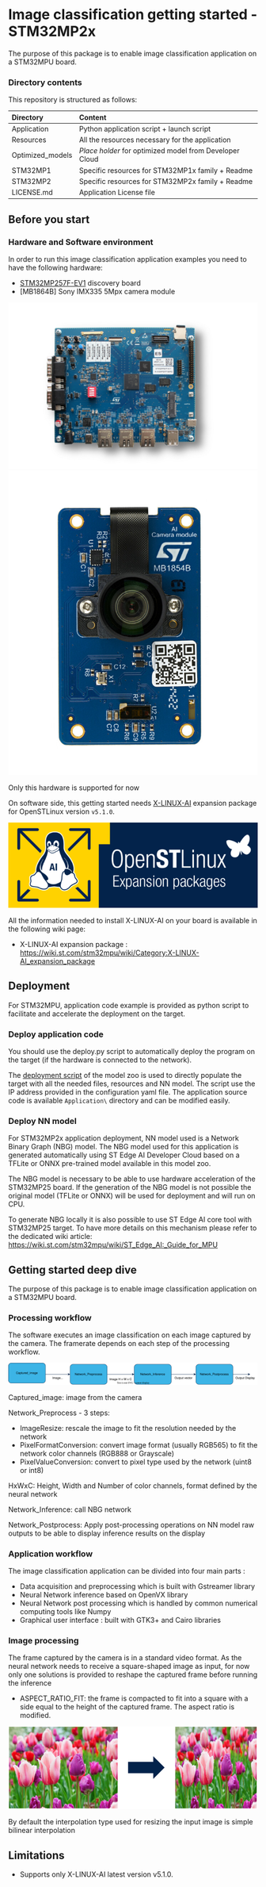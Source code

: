 # __Image classification getting started - STM32MP2x__

The purpose of this package is to enable image classification application on a STM32MPU board.

### __Directory contents__

This repository is structured as follows:

| Directory                                                              | Content                                                   |
|:---------------------------------------------------------------------- |:--------------------------------------------------------- |
| Application                                                            | Python application script + launch script                 |
| Resources                                                              | All the resources necessary for the application           |
| Optimized_models                                                       | *Place holder* for optimized model from Developer Cloud |
| STM32MP1                                                               | Specific resources for STM32MP1x family + Readme |
| STM32MP2                                                               | Specific resources for STM32MP2x family + Readme |
| LICENSE.md                                                             | Application License file                          |

## __Before you start__

### __Hardware and Software environment__

In order to run this image classification application examples you need to have the following hardware:

- [STM32MP257F-EV1](https://www.st.com/en/evaluation-tools/stm32mp257f-ev1) discovery board
- [MB1864B]  Sony IMX335 5Mpx camera module

![STM32MP257F-EV1](../_htmresc/STM32MP257F-EV1.jpg)
![MB1864B](../_htmresc/MB185B-camera-module.jpg)

Only this hardware is supported for now

On software side, this getting started needs [X-LINUX-AI](https://www.st.com/en/embedded-software/x-linux-ai.html) expansion package for OpenSTLinux version `v5.1.0`.

![X-LINUX-AI](../_htmresc/X-LINUX-AI-logo.png)

All the information needed to install X-LINUX-AI on your board is available in the following wiki page:

- X-LINUX-AI expansion package : https://wiki.st.com/stm32mpu/wiki/Category:X-LINUX-AI_expansion_package


## __Deployment__

For STM32MPU, application code example is provided as python script to facilitate and accelerate the deployment on the target.

### __Deploy application code__

You should use the deploy.py script to automatically deploy the program on the target (if the hardware is connected to the network).

The [deployment script](../../../image_classification/deployment/README.md) of the model zoo is used to directly populate the target with all the needed files, resources and NN model. The script use
the IP address provided in the configuration yaml file. The application source code is available `Application\` directory and can be modified easily.

### __Deploy NN model__

For STM32MP2x application deployment, NN model used is a Network Binary Graph (NBG) model. The NBG model used for this application is generated automatically using ST Edge AI Developer Cloud based on a TFLite or ONNX pre-trained model available in this model zoo.

The NBG model is necessary to be able to use hardware acceleration of the  STM32MP25 board. If the generation of the NBG model is not possible the original model (TFLite or ONNX) will be used for deployment and will run on CPU.

To generate NBG locally it is also possible to use ST Edge AI core tool with STM32MP25 target. To have more details on this mechanism please refer to the dedicated wiki article: https://wiki.st.com/stm32mpu/wiki/ST_Edge_AI:_Guide_for_MPU

## __Getting started deep dive__

The purpose of this package is to enable image classification application on a STM32MPU board.

### __Processing workflow__

The software executes an image classification on each image captured by the camera. The framerate depends on each step of the processing workflow.

![processing Workflow schema](../_htmresc/algoProcessing.drawio.svg)

Captured_image: image from the camera

Network_Preprocess - 3 steps:
   -  ImageResize: rescale the image to fit the resolution needed by the network
   -  PixelFormatConversion: convert image format (usually RGB565) to fit the network color channels (RGB888 or Grayscale)
   -  PixelValueConversion: convert to pixel type used by the network (uint8 or int8)

HxWxC: Height, Width and Number of color channels, format defined by the neural network

Network_Inference: call NBG network

Network_Postprocess: Apply post-processing operations on NN model raw outputs to be able to display inference results on the display

### __Application workflow__

The image classification application can be divided into four main parts :

- Data acquisition and preprocessing which is built with Gstreamer library
- Neural Network inference based on OpenVX library
- Neural Network post processing which is handled by common numerical computing tools like Numpy
- Graphical user interface : built with GTK3+ and Cairo libraries

### __Image processing__

The frame captured by the camera is in a standard video format. As the neural network needs to receive a square-shaped image as input, for now only one solutions is provided to reshape the captured frame before running the inference
- ASPECT_RATIO_FIT: the frame is compacted to fit into a square with a side equal to the height of the captured frame. The aspect ratio is modified.

![ASPECT_RATIO_FIT](../_htmresc/ASPECT_RATIO_FIT.png)

By default the interpolation type used for resizing the input image is simple bilinear interpolation

## __Limitations__

- Supports only X-LINUX-AI latest version v5.1.0.